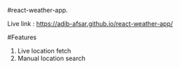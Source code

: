 #react-weather-app.

Live link : https://adib-afsar.github.io/react-weather-app/

#Features
1. Live location fetch
2. Manual location search
